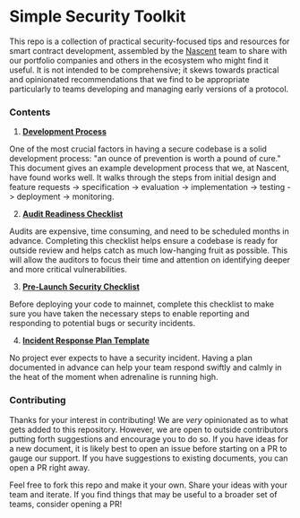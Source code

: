 # Simple Security Toolkit
This repo is a collection of practical security-focused tips and resources for smart contract development, assembled by the [Nascent](https://www.nascent.xyz/) team to share with our portfolio companies and others in the ecosystem who might find it useful. It is not intended to be comprehensive; it skews towards practical and opinionated recommendations that we find to be appropriate particularly to teams developing and managing early versions of a protocol.

### Contents

1. **[Development Process](https://github.com/nascentxyz/simple-security-toolkit/blob/main/development-process.md)**

One of the most crucial factors in having a secure codebase is a solid development process: "an ounce of prevention is worth a pound of cure." This document gives an example development process that we, at Nascent, have found works well. It walks through the steps from initial design and feature requests -> specification -> evaluation -> implementation -> testing -> deployment -> monitoring.

2. **[Audit Readiness Checklist](https://github.com/nascentxyz/simple-security-toolkit/blob/main/audit-readiness-checklist.md)**

Audits are expensive, time consuming, and need to be scheduled months in advance. Completing this checklist helps ensure a codebase is ready for outside review and helps catch as much low-hanging fruit as possible. This will allow the auditors to focus their time and attention on identifying deeper and more critical vulnerabilities.

3. **[Pre-Launch Security Checklist](https://github.com/nascentxyz/simple-security-toolkit/blob/main/pre-launch-security-checklist.md)**

Before deploying your code to mainnet, complete this checklist to make sure you have taken the necessary steps to enable reporting and responding to potential bugs or security incidents.

4. **[Incident Response Plan Template](https://github.com/nascentxyz/simple-security-toolkit/blob/main/incident-response-plan-template.md)**

No project ever expects to have a security incident. Having a plan documented in advance can help your team respond swiftly and calmly in the heat of the moment when adrenaline is running high.


### Contributing

Thanks for your interest in contributing! We are *very* opinionated as to what gets added to this repository. However, we are open to outside contributors putting forth suggestions and encourage you to do so. If you have ideas for a new document, it is likely best to open an issue before starting on a PR to gauge our support. If you have suggestions to existing documents, you can open a PR right away.

Feel free to fork this repo and make it your own. Share your ideas with your team and iterate. If you find things that may be useful to a broader set of teams, consider opening a PR!
